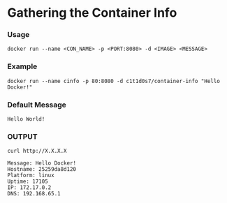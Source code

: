Gathering the Container Info
============================

### Usage
```shell
docker run --name <CON_NAME> -p <PORT:8080> -d <IMAGE> <MESSAGE>
```

### Example
```shell
docker run --name cinfo -p 80:8080 -d c1t1d0s7/container-info "Hello Docker!"
```

### Default Message
```text
Hello World!
```

### OUTPUT
```shell
curl http://X.X.X.X  

Message: Hello Docker!  
Hostname: 25259da8d120  
Platform: linux  
Uptime: 17105
IP: 172.17.0.2  
DNS: 192.168.65.1  
```

